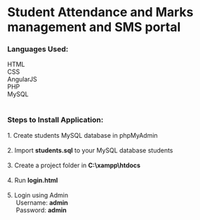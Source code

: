 # Student Attendance and Marks management and SMS portal

<h3>Languages Used:</h3>
HTML<br/>
CSS<br/>
AngularJS<br/>
PHP<br/>
MySQL<br/><br/>

<h3>Steps to Install Application:</h3>
1. Create students MySQL database in phpMyAdmin<br/><br/>
2. Import <b>students.sql</b> to your MySQL database students<br/><br/>
3. Create a project folder in <b>C:\xampp\htdocs</b><br/><br/>
4. Run <b>login.html</b><br/><br/>
5. Login using Admin</b><br/>
   &nbsp&nbsp&nbsp&nbsp&nbspUsername: <b>admin</b><br/>
   &nbsp&nbsp&nbsp&nbsp&nbspPassword: <b>admin</b><br/>
